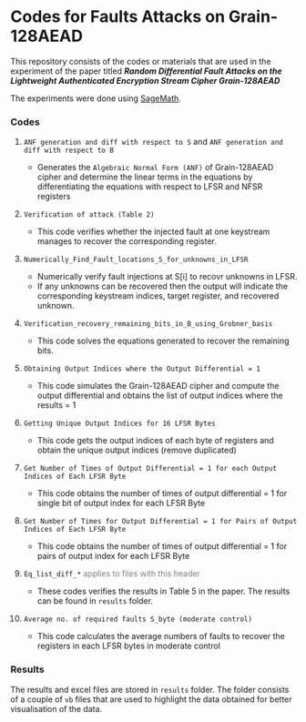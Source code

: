 # Codes for Faults Attacks on Grain-128AEAD

This repository consists of the codes or materials that are used in the experiment of the paper titled **_Random Differential Fault Attacks on the Lightweight Authenticated Encryption Stream Cipher Grain-128AEAD_** 

The experiments were done using [SageMath](https://www.sagemath.org/). 

### Codes

1. `ANF generation and diff with respect to S` and `ANF generation and diff with respect to B`
    * Generates the `Algebraic Normal Form (ANF)` of Grain-128AEAD cipher and determine the linear terms in the equations by differentiating the equations with respect to LFSR and NFSR registers 
  
2. `Verification of attack (Table 2)`
    * This code verifies whether the injected fault at one keystream manages to recover the corresponding register.

3. `Numerically_Find_Fault_locations_S_for_unknowns_in_LFSR`
    * Numerically verify fault injections at S[i] to recovr unknowns in LFSR.
    * If any unknowns can be recovered then the output will indicate the corresponding keystream indices, target register, and recovered unknown.

4. `Verification_recovery_remaining_bits_in_B_using_Grobner_basis`
    * This code solves the equations generated to recover the remaining bits.
  
5. `Obtaining Output Indices where the Output Differential = 1`
    * This code simulates the Grain-128AEAD cipher and compute the output differential and obtains the list of output indices where the results = 1
    
6. `Getting Unique Output Indices for 16 LFSR Bytes`
    * This code gets the output indices of each byte of registers and obtain the unique output indices (remove duplicated)
    
7. `Get Number of Times of Output Differential = 1 for each Output Indices of Each LFSR Byte`
    * This code obtains the number of times of output differential = 1 for single bit of output index for each LFSR Byte
    
8. `Get Number of Times for Output Differential = 1 for Pairs of Output Indices of Each LFSR Byte`
    * This code obtains the number of times of output differential = 1 for pairs of output index for each LFSR Byte

9. `Eq_list_diff_*` <span style="color: grey;">applies to files with this header</span>
    * These codes verifies the results in Table 5 in the paper. The results can be found in `results` folder.

10. `Average no. of required faults S_byte (moderate control)`
    * This code calculates the average numbers of faults to recover the registers in each LFSR bytes in moderate control

### Results
The results and excel files are stored in `results` folder. The folder consists of a couple of `vb` files that are used to highlight the data obtained for better visualisation of the data.